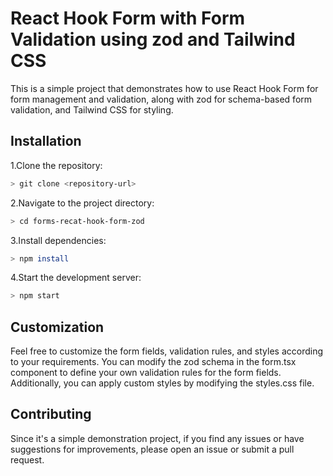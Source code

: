 # React Hook Form with Form Validation using zod and Tailwind CSS

This is a simple project that demonstrates how to use React Hook Form for form management and validation, along with zod for schema-based form validation, and Tailwind CSS for styling.

## Installation

1.Clone the repository:

```bash
> git clone <repository-url>
```

2.Navigate to the project directory:

```bash
> cd forms-recat-hook-form-zod
```

3.Install dependencies:

```bash
> npm install
```

4.Start the development server:

```bash
> npm start
```

## Customization

Feel free to customize the form fields, validation rules, and styles according to your requirements. You can modify the zod schema in the form.tsx component to define your own validation rules for the form fields. Additionally, you can apply custom styles by modifying the styles.css file.

## Contributing

Since it's a simple demonstration project, if you find any issues or have suggestions for improvements, please open an issue or submit a pull request.
